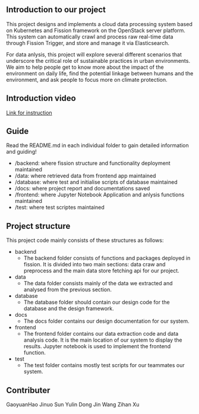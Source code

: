 ## Introduction to our project

This project designs and implements a cloud data processing system based on Kubernetes and Fission framework on the OpenStack server platform. This system can automatically crawl and process raw real-time data through Fission Trigger, and store and manage it via Elasticsearch. 

For data anlysis, this project will explore several different scenarios that underscore the critical role of sustainable practices in urban environments. We aim to help people get to know more about the impact of the environment on daily life, find the potential linkage between humans and the environment, and ask people to focus more on climate protection.

## Introduction video
[Link for instruction](https://youtu.be/ZOfMYno1ULs?si=xpa1-fuV3xZmAnoj)

## Guide

Read the README.md in each individual folder to gain detailed information and guiding!
- /backend: where fission structure and functionality deployment maintained
- /data: where retrieved data from frontend app maintained
- /database: where test and initialise scripts of database maintained
- /docs: where project report and documentations saved
- /frontend: where Jupyter Notebook Application and anlysis functions maintained
- /test: where test scriptes maintained

## Project structure

This project code mainly consists of these structures as follows:

- backend
  - The backend folder consists of functions and packages deployed in fission. It is divided into two main sections: data craw and preprocess and the main data store fetching api for our project.
- data
  - The data folder consists mainly of the data we extracted and analysed from the previous section.
- database
  - The database folder should contain our design code for the database and the design framework.
- docs
  - The docs folder contains our design documentation for our system.
- frontend
  - The frontend folder contains our data extraction code and data analysis code. It is the main location of our system to display the results. Jupyter notebook is used to implement the frontend function.
- test
  - The test folder contains mostly test scripts for our teammates our system.

## Contributer

GaoyuanHao
Jinuo Sun
Yulin Dong
Jin Wang
Zihan Xu
